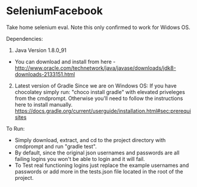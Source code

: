 # SeleniumFacebook
Take home selenium eval.
Note this only confirmed to work for Widows OS.

Dependencies:
1. Java Version 1.8.0_91
  * You can download and install from here - http://www.oracle.com/technetwork/java/javase/downloads/jdk8-downloads-2133151.html
2. Latest version of Gradle
  Since we are on Windows OS:
  If you have chocolatey simply run: "choco install gradle" with elevated priveleges from the cmdprompt.
  Otherwise you'll need to follow the instructions here to install manually. https://docs.gradle.org/current/userguide/installation.html#sec:prerequisites

To Run:
 * Simply download, extract, and cd to the project directory with cmdprompt and run "gradle test".
 * By default, since the original json usernames and passwords are all failing logins you won't be able to login and it will fail.
 * To Test real functioning logins just replace the example usernames and passwords or add more in the tests.json file located in the root of the project.


